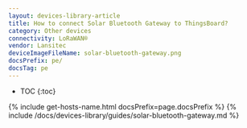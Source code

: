```yaml
---
layout: devices-library-article
title: How to connect Solar Bluetooth Gateway to ThingsBoard?
category: Other devices
connectivity: LoRaWAN®
vendor: Lansitec
deviceImageFileName: solar-bluetooth-gateway.png
docsPrefix: pe/
docsTag: pe
---
```


* TOC
{:toc}

{% include get-hosts-name.html docsPrefix=page.docsPrefix %}
{% include /docs/devices-library/guides/solar-bluetooth-gateway.md %}
